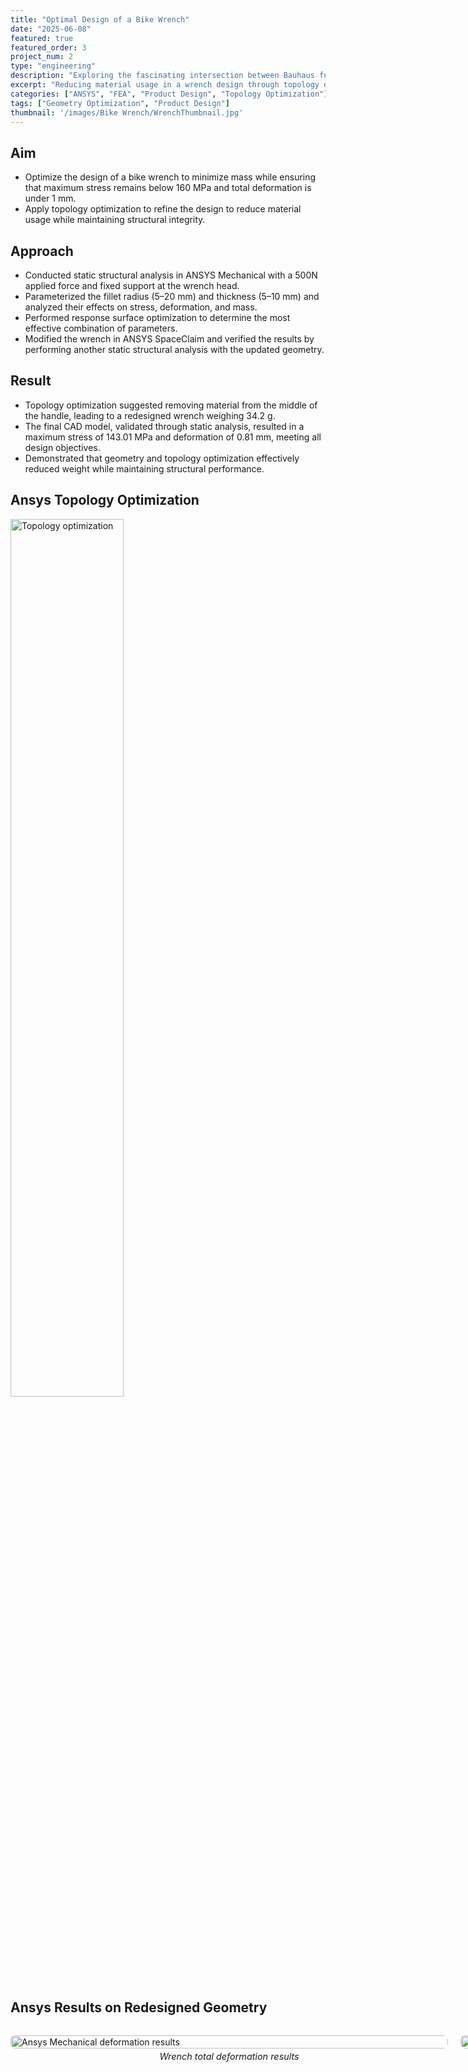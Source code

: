 ```yaml
---
title: "Optimal Design of a Bike Wrench"
date: "2025-06-08"
featured: true
featured_order: 3
project_num: 2
type: "engineering"
description: "Exploring the fascinating intersection between Bauhaus functionalism and monumental design"
excerpt: "Reducing material usage in a wrench design through topology optimization using ANSYS Mechanical."
categories: ["ANSYS", "FEA", "Product Design", "Topology Optimization"]
tags: ["Geometry Optimization", "Product Design"]
thumbnail: '/images/Bike Wrench/WrenchThumbnail.jpg'
---
```


## Aim
- Optimize the design of a bike wrench to minimize mass while ensuring that maximum stress remains below 160 MPa and total deformation is under 1 mm.
- Apply topology optimization to refine the design to reduce material usage while maintaining structural integrity.

## Approach
- Conducted static structural analysis in ANSYS Mechanical with a 500N applied force and fixed support at the wrench head.
- Parameterized the fillet radius (5–20 mm) and thickness (5–10 mm) and analyzed their effects on stress, deformation, and mass.
- Performed response surface optimization to determine the most effective combination of parameters.
- Modified the wrench in ANSYS SpaceClaim and verified the results by performing another static structural analysis with the updated geometry.

## Result
- Topology optimization suggested removing material from the middle of the handle, leading to a redesigned wrench weighing 34.2 g.
- The final CAD model, validated through static analysis, resulted in a maximum stress of 143.01 MPa and deformation of 0.81 mm, meeting all design objectives.
- Demonstrated that geometry and topology optimization effectively reduced weight while maintaining structural performance.

## Ansys Topology Optimization
<div class="my-12 text-center">
  <a href="/images/Bike Wrench/Surface Topology Optimization.png" class="inline-block">
    <img src="/images/Bike Wrench/Surface Topology Optimization.png" alt="Topology optimization" class="rounded-lg shadow-md cursor-pointer hover:opacity-90 transition-opacity" style="width: 60%; height: auto;" />
  </a>
</div>

## Ansys Results on Redesigned Geometry
<div class="photo-row">
  <figure>
    <img src="/images/Bike Wrench/WrenchDeformationResults.png" alt="Ansys Mechanical deformation results">
    <figcaption>Wrench total deformation results</figcaption>
  </figure>
  <figure>
    <img src="/images/Bike Wrench/WrenchStressResults.png" alt="Ansys Mechanical stress results">
    <figcaption>Wrench stress results</figcaption>
  </figure>
</div>

<style>
.photo-row {
  display: grid;
  grid-template-columns: repeat(2, 1fr);
  gap: 20px;
  align-items: start;
  margin: 2rem 0;
}

.photo-row figure {
  margin: 0 !important;
  display: flex;
  flex-direction: column;
  align-items: center;
  gap: 4px; /* Adjust this value - try 0px, 2px, 4px, etc. */
}

.photo-row img {
  width: 700px;
  height: 100%;
  object-fit: cover;
  object-position: center;
  border-radius: 8px;
  margin: 0 !important; /* Override any markdown img margins */
  margin-bottom: 0 !important; /* Specifically override bottom margin */
}

/* Target figcaption more specifically */
.photo-row figure figcaption {
  font-style: italic;
  font-size: 0.9rem;
  color: var(--color-text-muted);
  text-align: center;
  margin: 0 !important; /* Override all margins */
  margin-top: 0 !important; /* Specifically override top margin */
  margin-bottom: 0 !important; /* Specifically override bottom margin */
  padding: 0 !important; /* Override any padding */
}

/* Responsive: stack on mobile */
@media (max-width: 768px) {
  .photo-row {
    grid-template-columns: 1fr;
  }
  
  .photo-row img {
    height: 200px;
  }
}
</style>